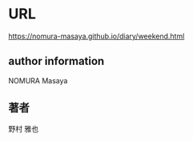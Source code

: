 # URL  
https://nomura-masaya.github.io/diary/weekend.html  
  
## author information  
NOMURA Masaya  
  
## 著者  
野村 雅也  

